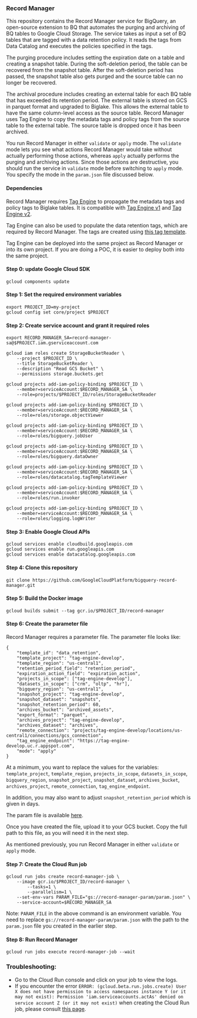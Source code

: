 ### Record Manager
This repository contains the Record Manager service for BigQuery, an open-source extension to BQ that automates the purging and archiving of BQ tables to Google Cloud Storage. The service takes as input a set of BQ tables that are tagged with a data retention policy. It reads the tags from Data Catalog and executes the policies specified in the tags. 

The purging procedure includes setting the expiration date on a table and creating a snapshot table. During the soft-deletion period, the table can be recovered from the snapshot table. After the soft-deletion period has passed, the snapshot table also gets purged and the source table can no longer be recovered. 

The archival procedure includes creating an external table for each BQ table that has exceeded its retention period. The external table is stored on GCS in parquet format and upgraded to Biglake. This allows the external table to have the same column-level access as the source table. Record Manager uses Tag Engine to copy the metadata tags and policy tags from the source table to the external table. The source table is dropped once it has been archived. 

You run Record Manager in either `validate` or `apply` mode. The `validate` mode lets you see what actions Record Manager would take without actually performing those actions, whereas `apply` actually performs the purging and archiving actions. Since those actions are destructive, you should run the service in `validate` mode before switching to `apply` mode. You specify the mode in the `param.json` file discussed below. 

#### Dependencies 

Record Manager requires [Tag Engine](https://github.com/GoogleCloudPlatform/datacatalog-tag-engine/) to propagate the metadata tags and policy tags to Biglake tables. It is compatible with [Tag Engine v1](https://github.com/GoogleCloudPlatform/datacatalog-tag-engine/blob/main/README.md) and [Tag Engine v2](https://github.com/GoogleCloudPlatform/datacatalog-tag-engine/tree/cloud-run). 

Tag Engine can also be used to populate the data retention tags, which are required by Record Manager. The tags are created using [this tag template](https://github.com/GoogleCloudPlatform/datacatalog-templates/blob/master/data_retention.yaml).  

Tag Engine can be deployed into the same project as Record Manager or into its own project. If you are doing a POC, it is easier to deploy both into the same project. 


#### Step 0: update Google Cloud SDK

```
gcloud components update
```

#### Step 1: Set the required environment variables

```
export PROJECT_ID=my-project
gcloud config set core/project $PROJECT
```

#### Step 2: Create service account and grant it required roles

```
export RECORD_MANAGER_SA=record-manager-sa@$PROJECT.iam.gserviceaccount.com

gcloud iam roles create StorageBucketReader \
	--project $PROJECT_ID \
	--title StorageBucketReader \
	--description "Read GCS Bucket" \
	--permissions storage.buckets.get

gcloud projects add-iam-policy-binding $PROJECT_ID \
	--member=serviceAccount:$RECORD_MANAGER_SA \
	--role=projects/$PROJECT_ID/roles/StorageBucketReader

gcloud projects add-iam-policy-binding $PROJECT_ID \
	--member=serviceAccount:$RECORD_MANAGER_SA \
	--role=roles/storage.objectViewer

gcloud projects add-iam-policy-binding $PROJECT_ID \
	--member=serviceAccount:$RECORD_MANAGER_SA \
	--role=roles/bigquery.jobUser
	
gcloud projects add-iam-policy-binding $PROJECT_ID \
	--member=serviceAccount:$RECORD_MANAGER_SA \
	--role=roles/bigquery.dataOwner
	
gcloud projects add-iam-policy-binding $PROJECT_ID \
	--member=serviceAccount:$RECORD_MANAGER_SA \
	--role=roles/datacatalog.tagTemplateViewer

gcloud projects add-iam-policy-binding $PROJECT_ID \
	--member=serviceAccount:$RECORD_MANAGER_SA \
	--role=roles/run.invoker
	
gcloud projects add-iam-policy-binding $PROJECT_ID \
	--member=serviceAccount:$RECORD_MANAGER_SA \
	--role=roles/logging.logWriter
```

#### Step 3: Enable Google Cloud APIs

```
gcloud services enable cloudbuild.googleapis.com
gcloud services enable run.googleapis.com
gcloud services enable datacatalog.googleapis.com
```

#### Step 4: Clone this repository
```
git clone https://github.com/GoogleCloudPlatform/bigquery-record-manager.git
```

#### Step 5: Build the Docker image

```
gcloud builds submit --tag gcr.io/$PROJECT_ID/record-manager
```

#### Step 6: Create the parameter file

Record Manager requires a parameter file. The parameter file looks like:

```
{
	"template_id": "data_retention", 
	"template_project": "tag-engine-develop", 
	"template_region": "us-central1", 
	"retention_period_field": "retention_period",
	"expiration_action_field": "expiration_action",
	"projects_in_scope": ["tag-engine-develop"],
	"datasets_in_scope": ["crm", "oltp", "hr"],
	"bigquery_region": "us-central1",
	"snapshot_project": "tag-engine-develop",
	"snapshot_dataset": "snapshots",
	"snapshot_retention_period": 60,
	"archives_bucket": "archived_assets",
	"export_format": "parquet",
	"archives_project": "tag-engine-develop",
	"archives_dataset": "archives",
	"remote_connection": "projects/tag-engine-develop/locations/us-central1/connections/gcs_connection",
	"tag_engine_endpoint": "https://tag-engine-develop.uc.r.appspot.com",
	"mode": "apply"
}
```

At a minimum, you want to replace the values for the variables: `template_project`, `template_region`, `projects_in_scope`, `datasets_in_scope`, `bigquery_region`, `snapshot_project`, `snapshot_dataset`, `archives_bucket`, `archives_project`, `remote_connection`, `tag_engine_endpoint`. 
 
In addition, you may also want to adjust `snapshot_retention_period` which is given in days. 

The param file is available [here](https://github.com/GoogleCloudPlatform/bigquery-record-manager/blob/main/param.json). 

Once you have created the file, upload it to your GCS bucket. Copy the full path to this file, as you will need it in the next step. 

As mentioned previously, you run Record Manager in either `validate` or `apply` mode. 

#### Step 7: Create the Cloud Run job

```
gcloud run jobs create record-manager-job \
	--image gcr.io/$PROJECT_ID/record-manager \
        --tasks=1 \
        --parallelism=1 \
	--set-env-vars PARAM_FILE="gs://record-manager-param/param.json" \
	--service-account=$RECORD_MANAGER_SA
```

Note: `PARAM_FILE` in the above command is an environment variable. You need to replace `gs://record-manager-param/param.json` with the path to the `param.json` file you created in the earlier step. 

#### Step 8: Run Record Manager

```
gcloud run jobs execute record-manager-job --wait
```

### Troubleshooting:

* Go to the Cloud Run console and click on your job to view the logs. 
* If you encounter the error `ERROR: (gcloud.beta.run.jobs.create) User X does not have permission to access namespaces instance Y (or it may not exist): Permission 'iam.serviceaccounts.actAs' denied on service account Z (or it may not exist)` when creating the Cloud Run job, please consult [this page](https://cloud.google.com/iam/docs/service-accounts-actas).
